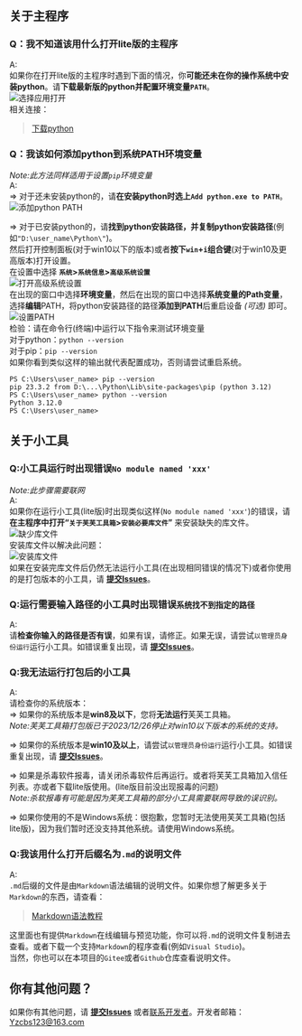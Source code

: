 <!--# 芙芙工具箱使用常见问题(F&Q)-->
<!-- main -->
## 关于主程序

### Q：我不知道该用什么打开lite版的主程序
A:<br>
如果你在打开lite版的主程序时遇到下面的情况，你**可能还未在你的操作系统中安装python**。请**下载最新版的python并配置环境变量`PATH`**。<br>
![选择应用打开](https://duckduckstudio.github.io/Fufu_Tools/photos/%E6%9C%AA%E5%AE%89%E8%A3%85python.png)<br>
相关连接：<br>
> [下载python](https://www.python.org/downloads/)<br>

### Q：我该如何添加python到系统PATH环境变量
*Note:此方法同样适用于设置`pip`环境变量*<br>
A:<br>
=> 对于还未安装python的，请**在安装python时选上`Add python.exe to PATH`**。<br>
![添加python PATH](https://duckduckstudio.github.io/Fufu_Tools/photos/python_PATH.png)<br>

=> 对于已安装python的，请**找到python安装路径，并复制python安装路径**(例如`"D:\user_name\Python\"`)。<br>
然后打开控制面板(对于win10以下的版本)或者**按下`win`+`i`组合键**(对于win10及更高版本)打开设置。<br>
在设置中选择 **`系统`>`系统信息`>`高级系统设置`**<br>
![打开高级系统设置](https://duckduckstudio.github.io/Fufu_Tools/photos/打开高级系统设置.png)<br>
在出现的窗口中选择**环境变量**，然后在出现的窗口中选择**系统变量的Path变量**，选择**编辑**PATH，将python安装路径的路径**添加到PATH**后重启设备 *(可选)* 即可。<br>
![设置PATH](https://duckduckstudio.github.io/Fufu_Tools/photos/Set_python_PATH.png)<br>
检验：请在命令行(终端)中运行以下指令来测试环境变量<br>
对于python：`python --version`<br>
对于pip：`pip --version`<br>
如果你看到类似这样的输出就代表配置成功，否则请尝试重启系统。<br>
```
PS C:\Users\user_name> pip --version
pip 23.3.2 from D:\...\Python\Lib\site-packages\pip (python 3.12)
PS C:\Users\user_name> python --version
Python 3.12.0
PS C:\Users\user_name>
```

<!-- Tools -->
## 关于小工具
### Q:小工具运行时出现错误`No module named 'xxx'`
*Note:此步骤需要联网*<br>
A:<br>
如果你在运行小工具(lite版)时出现类似这样(`No module named 'xxx'`)的错误，请 **在主程序中打开“`关于芙芙工具箱`>`安装必要库文件`”** 来安装缺失的库文件。<br>
![缺少库文件](https://duckduckstudio.github.io/Fufu_Tools/photos/缺少库文件.png)<br>
安装库文件以解决此问题：<br>
![安装库文件](https://duckduckstudio.github.io/Fufu_Tools/photos/安装库文件.png)<br>
如果在安装完库文件后仍然无法运行小工具(在出现相同错误的情况下)或者你使用的是打包版本的小工具，请 **[提交Issues](https://github.com/DuckDuckStudio/Fufu_Tools/issues)**。<br>

### Q:运行需要输入路径的小工具时出现错误`系统找不到指定的路径`
A:<br>
请**检查你输入的路径是否有误**，如果有误，请修正。如果无误，请尝试`以管理员身份运行`运行小工具。如错误重复出现，请 **[提交Issues](https://github.com/DuckDuckStudio/Fufu_Tools/issues)**。<br>

### Q:我无法运行打包后的小工具
A:<br>
请检查你的系统版本：<br>
=> 如果你的系统版本是**win8及以下**，您将**无法运行**芙芙工具箱。<br>
*Note:芙芙工具箱打包版已于2023/12/26停止对win10以下版本的系统的支持。*<br>

=> 如果你的系统版本是**win10及以上**，请尝试`以管理员身份运行`运行小工具。如错误重复出现，请 **[提交Issues](https://github.com/DuckDuckStudio/Fufu_Tools/issues)**。<br>

=> 如果是杀毒软件报毒，请关闭杀毒软件后再运行。或者将芙芙工具箱加入信任列表。亦或者下载lite版使用。(lite版目前没出现报毒的问题)<br>
*Note:杀软报毒有可能是因为芙芙工具箱的部分小工具需要联网导致的误识别。*<br>

=> 如果你使用的不是Windows系统：很抱歉，您暂时无法使用芙芙工具箱(包括lite版)，因为我们暂时还没支持其他系统。请使用Windows系统。<br>

### Q:我该用什么打开后缀名为`.md`的说明文件
A:<br>
`.md`后缀的文件是由`Markdown`语法编辑的说明文件。如果你想了解更多关于`Markdown`的东西，请查看：

> [Markdown语法教程](https://markdown.com.cn/basic-syntax/)

这里面也有提供`Markdown`在线编辑与预览功能，你可以将`.md`的说明文件复制进去查看。或者下载一个支持`Markdown`的程序查看(例如`Visual Studio`)。<br>
当然，你也可以在本项目的`Gitee`或者`Github`仓库查看说明文件。<br>

## 你有其他问题？
如果你有其他问题，请 **[提交Issues](https://github.com/DuckDuckStudio/Fufu_Tools/issues)** 或者[联系开发者](https://duckduckstudio.github.io/yazicbs.github.io/)。开发者邮箱：<Yzcbs123@163.com>